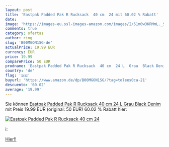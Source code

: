 ```yaml
---
layout: post
title: 'Eastpak Padded Pak R Rucksack  40 cm  24 mit 60.02 % Rabatt'
date: 
image: 'https://images-eu.ssl-images-amazon.com/images/I/51m0w3KRMmL._SL200_.jpg'
comments: true
category: ofertas
author: ring
slug: 'B00MGON1SG-de'
actualPrice: 19.99 EUR
currency: EUR
price: 19.99
comparePrice: 50 EUR
prodname: 'Eastpak Padded Pak R Rucksack  40 cm  24 L  Grau  Black Denim '
country: 'de'
flag: '🇩🇪'
buyurl: 'https://www.amazon.de/dp/B00MGON1SG/?tag=tolees0ca-21'
descuento: '60.02'
average: '19.99'
---
```


Sie können [Eastpak Padded Pak R Rucksack  40 cm  24 L  Grau  Black Denim ](https://www.amazon.de/dp/B00MGON1SG/?tag=tolees0ca-21) mit Preis 19.99 EUR (original: 50 EUR) 60.02 % Rabatt hier:

[![Eastpak Padded Pak R Rucksack  40 cm  24](https://images-eu.ssl-images-amazon.com/images/I/51m0w3KRMmL._SL200_.jpg)](https://www.amazon.de/dp/B00MGON1SG/?tag=tolees0ca-21)

ℹ️:


[Hier!!](https://www.amazon.de/dp/B00MGON1SG/?tag=tolees0ca-21)
